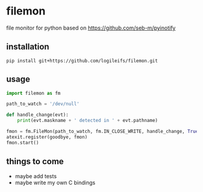 # filemon
file monitor for python based on <https://github.com/seb-m/pyinotify>

## installation
`pip install git+https://github.com/logileifs/filemon.git`

## usage
```python
import filemon as fm

path_to_watch = '/dev/null'

def handle_change(evt):
	print(evt.maskname + ' detected in ' + evt.pathname)

fmon = fm.FileMon(path_to_watch, fm.IN_CLOSE_WRITE, handle_change, True)
atexit.register(goodbye, fmon)
fmon.start()
```

## things to come
*   maybe add tests
*   maybe write my own C bindings
